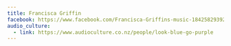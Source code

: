 ```yaml
---
title: Francisca Griffin
facebook: https://www.facebook.com/Francisca-Griffins-music-1842582939292393/
audio_culture:
  - link: https://www.audioculture.co.nz/people/look-blue-go-purple
---
```

